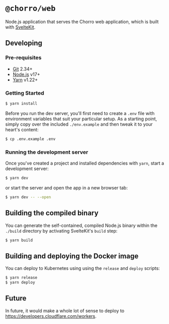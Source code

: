 # `@chorro/web`

Node.js application that serves the Chorro web application, which is built with
[SvelteKit](https://kit.svelte.dev/).

## Developing

### Pre-requisites

- [Git](https://git-scm.com/) 2.34+
- [Node.js](https://nodejs.dev/) v17+
- [Yarn](https://nodejs.dev/) v1.22+

### Getting Started

```bash
$ yarn install
```

Before you run the dev server, you'll first need to create a `.env` file with
environment variables that suit your particular setup. As a starting point,
simply copy over the included `./env.example` and then tweak it to your heart's
content:

```bash
$ cp .env.example .env
```

### Running the development server

Once you've created a project and installed dependencies with `yarn`, start a
development server:

```bash
$ yarn dev
```

or start the server and open the app in a new browser tab:

```bash
$ yarn dev -- --open
```

## Building the compiled binary

You can generate the self-contained, compiled Node.js binary within the
`./build` directory by activating SvelteKit's `build` step:

```bash
$ yarn build
```

## Building and deploying the Docker image

You can deploy to Kubernetes using using the `release` and `deploy` scripts:

```bash
$ yarn release
$ yarn deploy
```

## Future

In future, it would make a whole lot of sense to deploy to
https://developers.cloudflare.com/workers.